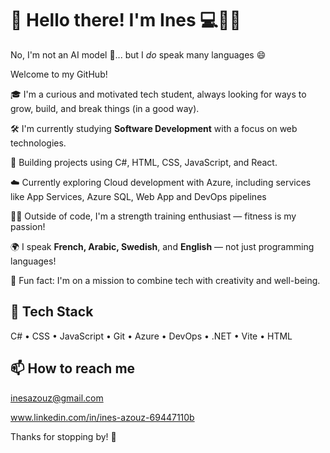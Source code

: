 # 👋 Hello there! I'm Ines 💻🏋️‍♀️

No, I'm not an AI model 🤖... but I *do* speak many languages 😄

Welcome to my GitHub!

🎓 I'm a curious and motivated tech student, always looking for ways to grow, build, and break things (in a good way).


🛠️ I'm currently studying **Software Development** with a focus on web technologies.

🌱 Building projects using C#, HTML, CSS, JavaScript, and React.

☁️ Currently exploring Cloud development with Azure, including services like App Services, Azure SQL, Web App and DevOps pipelines

🏋️‍♀️ Outside of code, I'm a strength training enthusiast — fitness is my passion!

🌍 I speak **French, Arabic, Swedish**, and **English** — not just programming languages!

🔮 Fun fact: I'm on a mission to combine tech with creativity and well-being.



## 🧰 Tech Stack
C# • CSS • JavaScript • Git • Azure • DevOps • .NET • Vite • HTML 

## 📫 How to reach me
inesazouz@gmail.com 

www.linkedin.com/in/ines-azouz-69447110b

Thanks for stopping by! 💖
